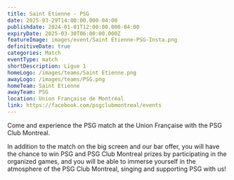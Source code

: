 ```yaml
---
title: Saint Etienne - PSG
date: 2025-03-29T14:00:00.000-04:00
publishdate: 2024-01-01T12:00:00.000-04:00
expiryDate: 2025-03-30T06:00:00.000Z
featureImage: images/event/Saint Etienne-PSG-Insta.png
definitiveDate: true
categories: Match
eventType: match
shortDescription: Ligue 1
homeLogo: /images/teams/Saint Etienne.png
awayLogo: /images/teams/PSG.png
homeTeam: Saint Etienne
awayTeam: PSG
location: Union Française de Montréal
link: https://facebook.com/psgclubmontreal/events
---
```


Come and experience the PSG match at the Union Française with the PSG Club Montreal.

In addition to the match on the big screen and our bar offer, you will have the chance to win PSG and PSG Club Montreal prizes by participating in the organized games, and you will be able to immerse yourself in the atmosphere of the PSG Club Montreal, singing and supporting PSG with us!

